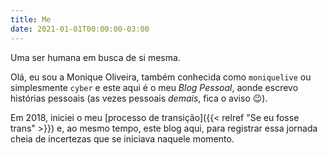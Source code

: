 ```yaml
---
title: Me
date: 2021-01-01T00:00:00-03:00
---
```


Uma ser humana em busca de si mesma.

<!--more-->

Olá, eu sou a Monique Oliveira, também conhecida como `moniquelive` ou
simplesmente `cyber` e este aqui é o meu _Blog Pessoal_, aonde escrevo
histórias pessoais (as vezes pessoais _demais_, fica o aviso 😉).

Em 2018, iniciei o meu [processo de transição]({{< relref "Se eu fosse trans" >}})
e, ao mesmo tempo, este blog aqui, para registrar essa jornada cheia de
incertezas que se iniciava naquele momento.
